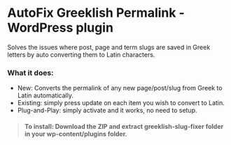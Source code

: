 # AutoFix Greeklish Permalink - WordPress plugin

Solves the issues where  post, page and term slugs are saved in Greek letters by auto converting them to Latin characters.

### What it does:
* New: Converts the permalink of any new page/post/slug from Greek to Latin automatically.
* Existing: simply press update on each item you wish to convert to Latin.
* Plug-and-Play: simply activate and it works, no need to setup.

> #### To install: Download the ZIP and extract greeklish-slug-fixer folder in your wp-content/plugins folder.
